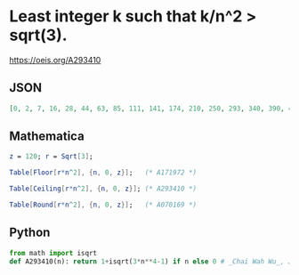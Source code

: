 # Least integer k such that k/n^2 \> sqrt\(3\)\.
https://oeis.org/A293410
## JSON
```JSON
[0, 2, 7, 16, 28, 44, 63, 85, 111, 141, 174, 210, 250, 293, 340, 390, 444, 501, 562, 626, 693, 764, 839, 917, 998, 1083, 1171, 1263, 1358, 1457, 1559, 1665, 1774, 1887, 2003, 2122, 2245, 2372, 2502, 2635, 2772, 2912, 3056, 3203, 3354, 3508, 3666, 3827, 3991]
```
## Mathematica
```Mathematica
z = 120; r = Sqrt[3];
```
```Mathematica
Table[Floor[r*n^2], {n, 0, z}];   (* A171972 *)
```
```Mathematica
Table[Ceiling[r*n^2], {n, 0, z}]; (* A293410 *)
```
```Mathematica
Table[Round[r*n^2], {n, 0, z}];   (* A070169 *)
```
## Python
```Python
from math import isqrt
def A293410(n): return 1+isqrt(3*n**4-1) if n else 0 # _Chai Wah Wu_, Jul 31 2022
```
